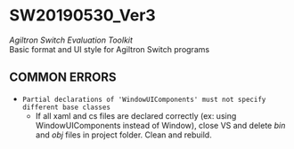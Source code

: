 # SW20190530_Ver3
*Agiltron Switch Evaluation Toolkit*  
Basic format and UI style for Agiltron Switch programs

## COMMON ERRORS
- ``` Partial declarations of 'WindowUIComponents' must not specify different base classes ```  
  - If all xaml and cs files are declared correctly (ex: using WindowUIComponents instead of Window), close VS and delete _bin_ and _obj_ files in project folder. Clean and rebuild.
